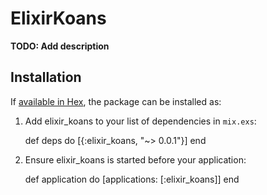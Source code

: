 # ElixirKoans

**TODO: Add description**

## Installation

If [available in Hex](https://hex.pm/docs/publish), the package can be installed as:

  1. Add elixir_koans to your list of dependencies in `mix.exs`:

        def deps do
          [{:elixir_koans, "~> 0.0.1"}]
        end

  2. Ensure elixir_koans is started before your application:

        def application do
          [applications: [:elixir_koans]]
        end
